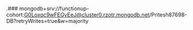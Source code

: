 .### mongodb+srv://functionup-cohort:G0Loxqc9wFEGyEeJ@cluster0.rzotr.mongodb.net/Pritesh87698-DB?retryWrites=true&w=majority